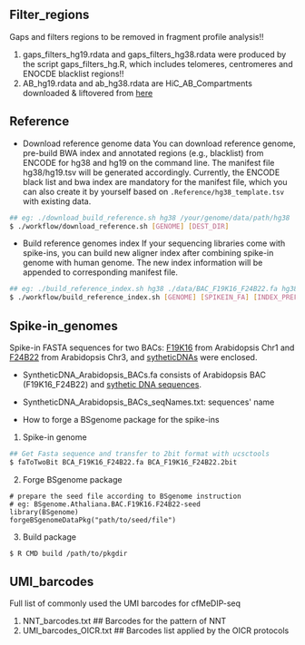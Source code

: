 ## Filter_regions
Gaps and filters regions to be removed in fragment profile analysis!!  
1) gaps_filters_hg19.rdata and gaps_filters_hg38.rdata were produced by the script gaps_filters_hg.R, which includes telomeres, centromeres and ENOCDE blacklist regions!!
2) AB_hg19.rdata and ab_hg38.rdata are HiC_AB_Compartments downloaded & liftovered from [here](https://raw.githubusercontent.com/Jfortin1/HiC_AB_Compartments/master/data/hic_compartments_100kb_ebv_2014.txt)

## Reference
* Download reference genome data
You can download reference genome, pre-build BWA index and annotated regions (e.g., blacklist) from ENCODE for hg38 and hg19 on the command line. The manifest file hg38/hg19.tsv will be generated accordingly. Currently, the ENCODE black list and bwa index are mandatory for the manifest file, which you can also create it by yourself based on `.Reference/hg38_template.tsv` with existing data.


```bash
## eg: ./download_build_reference.sh hg38 /your/genome/data/path/hg38
$ ./workflow/download_reference.sh [GENOME] [DEST_DIR]
```

* Build reference genomes index
If your sequencing libraries come with spike-ins, you can build new aligner index after combining spike-in genome with human genome. The new index information will be appended to corresponding manifest file.

```bash
## eg: ./build_reference_index.sh hg38 ./data/BAC_F19K16_F24B22.fa hg38_BAC_F19K16_F24B22 /your/genome/data/path/hg38
$ ./workflow/build_reference_index.sh [GENOME] [SPIKEIN_FA] [INDEX_PREFIX] [DEST_DIR]
```


## Spike-in_genomes
Spike-in FASTA sequences for two BACs: [F19K16](https://www.arabidopsis.org/servlets/TairObject?type=assembly_unit&id=362) from Arabidopsis Chr1 and [F24B22](https://www.arabidopsis.org/servlet/TairObject?type=AssemblyUnit&name=F24B22) from Arabidopsis Chr3, and [sytheticDNAs](https://github.com/hoffmangroup/2020spikein) were enclosed.

* SyntheticDNA_Arabidopsis_BACs.fa consists of Arabidopsis BAC (F19K16_F24B22) and [sythetic DNA sequences](https://github.com/hoffmangroup/2020spikein/tree/master/Preprocessing).

* SyntheticDNA_Arabidopsis_BACs_seqNames.txt: sequences' name

* How to forge a BSgenome package for the spike-ins
1) Spike-in genome
  ```bash
  ## Get Fasta sequence and transfer to 2bit format with ucsctools
  $ faToTwoBit BCA_F19K16_F24B22.fa BCA_F19K16_F24B22.2bit
  ```
2) Forge BSgenome package
  ```{r }
  # prepare the seed file according to BSgenome instruction
  # eg: BSgenome.Athaliana.BAC.F19K16.F24B22-seed
  library(BSgenome)
  forgeBSgenomeDataPkg("path/to/seed/file")
  ```
3) Build package
  ```bash
  $ R CMD build /path/to/pkgdir
  ```  

## UMI_barcodes
Full list of commonly used the UMI barcodes for cfMeDIP-seq
1) NNT_barcodes.txt           ## Barcodes for the pattern of NNT
2) UMI_barcodes_OICR.txt      ## Barcodes list applied by the OICR protocols  
